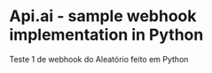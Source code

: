 # Api.ai - sample webhook implementation in Python

Teste 1 de webhook do Aleatório feito em Python
